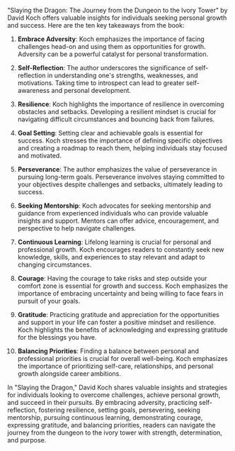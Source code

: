 "Slaying the Dragon: The Journey from the Dungeon to the Ivory Tower" by David Koch offers valuable insights for individuals seeking personal growth and success. Here are the ten key takeaways from the book:

1. **Embrace Adversity**: Koch emphasizes the importance of facing challenges head-on and using them as opportunities for growth. Adversity can be a powerful catalyst for personal transformation.

2. **Self-Reflection**: The author underscores the significance of self-reflection in understanding one's strengths, weaknesses, and motivations. Taking time to introspect can lead to greater self-awareness and personal development.

3. **Resilience**: Koch highlights the importance of resilience in overcoming obstacles and setbacks. Developing a resilient mindset is crucial for navigating difficult circumstances and bouncing back from failures.

4. **Goal Setting**: Setting clear and achievable goals is essential for success. Koch stresses the importance of defining specific objectives and creating a roadmap to reach them, helping individuals stay focused and motivated.

5. **Perseverance**: The author emphasizes the value of perseverance in pursuing long-term goals. Perseverance involves staying committed to your objectives despite challenges and setbacks, ultimately leading to success.

6. **Seeking Mentorship**: Koch advocates for seeking mentorship and guidance from experienced individuals who can provide valuable insights and support. Mentors can offer advice, encouragement, and perspective to help navigate challenges.

7. **Continuous Learning**: Lifelong learning is crucial for personal and professional growth. Koch encourages readers to constantly seek new knowledge, skills, and experiences to stay relevant and adapt to changing circumstances.

8. **Courage**: Having the courage to take risks and step outside your comfort zone is essential for growth and success. Koch emphasizes the importance of embracing uncertainty and being willing to face fears in pursuit of your goals.

9. **Gratitude**: Practicing gratitude and appreciation for the opportunities and support in your life can foster a positive mindset and resilience. Koch highlights the benefits of acknowledging and expressing gratitude for the blessings you have.

10. **Balancing Priorities**: Finding a balance between personal and professional priorities is crucial for overall well-being. Koch emphasizes the importance of prioritizing self-care, relationships, and personal growth alongside career ambitions.

In "Slaying the Dragon," David Koch shares valuable insights and strategies for individuals looking to overcome challenges, achieve personal growth, and succeed in their pursuits. By embracing adversity, practicing self-reflection, fostering resilience, setting goals, persevering, seeking mentorship, pursuing continuous learning, demonstrating courage, expressing gratitude, and balancing priorities, readers can navigate the journey from the dungeon to the ivory tower with strength, determination, and purpose.